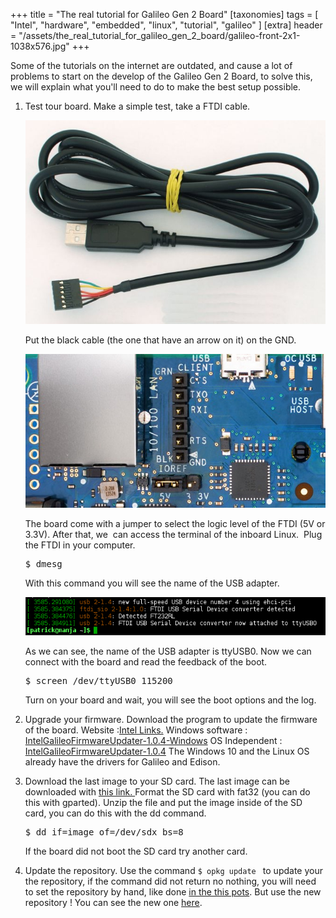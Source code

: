 +++
title = "The real tutorial for Galileo Gen 2 Board"
[taxonomies]
tags = [ "Intel", "hardware", "embedded", "linux", "tutorial", "galileo" ]
[extra]
header = "/assets/the_real_tutorial_for_galileo_gen_2_board/galileo-front-2x1-1038x576.jpg"
+++

Some of the tutorials on the internet are outdated, and cause a lot of problems to start on the develop of the Galileo Gen 2 Board, to solve this, we will explain what you'll need to do to make the best setup possible.

<!-- more -->

1.  Test tour board.
    Make a simple test, take a FTDI cable.

    ![ftdi](/assets/the_real_tutorial_for_galileo_gen_2_board/ftdi5v.jpg)

    Put the black cable (the one that have an arrow on it) on the GND.

    ![Galileo Connector](/assets/the_real_tutorial_for_galileo_gen_2_board/ftdi-galileo.jpg)

    The board come with a jumper to select the logic level of the FTDI (5V or 3.3V).
    After that, we  can access the terminal of the inboard Linux.  Plug the FTDI in your computer.

    <pre>$ dmesg</pre>

    With this command you will see the name of the USB adapter.

    ![ftdi dmesg](/assets/the_real_tutorial_for_galileo_gen_2_board/dmesg-ftdi.png)

    As we can see, the name of the USB adapter is ttyUSB0.
    Now we can connect with the board and read the feedback of the boot.

    <pre>$ screen /dev/ttyUSB0 115200</pre>

    Turn on your board and wait, you will see the boot options and the log.

2.  Upgrade your firmware.
    Download the program to update the firmware of the board.
    Website :[Intel Links.](https://downloadcenter.intel.com/download/24748/Intel-Galileo-Firmware-and-Drivers-1-0-4)
    Windows software : [IntelGalileoFirmwareUpdater-1.0.4-Windows](/assets/the_real_tutorial_for_galileo_gen_2_board/IntelGalileoFirmwareUpdater-1.0.4-Windows.zip)
    OS Independent : [IntelGalileoFirmwareUpdater-1.0.4](/assets/the_real_tutorial_for_galileo_gen_2_board/IntelGalileoFirmwareUpdater-1.0.4.jar)
    The Windows 10 and the Linux OS already have the drivers for Galileo and Edison.</span></span>
3.  Download the last image to your SD card.
    The last image can be downloaded with [this link.
    ](https://software.intel.com/sites/landingpage/iotdk/board-boot-image.html)Format the SD card with fat32 (you can do this with gparted).
    Unzip the file and put the image inside of the SD card, you can do this with the dd command.

    <pre>$ dd if=image of=/dev/sdx bs=8</pre>

    If the board did not boot the SD card try another card.

4.  Update the repository.
    Use the command `$ opkg update ` to update your the repository, if the command did not return no nothing, you will need to set the repository by hand, like done [in the this pots](/starting_with_intel_edison_platform). But use the new repository !
    You can see the new one [here](http://iotdk.intel.com/repos/).
